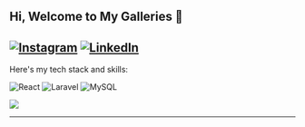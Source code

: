 <h2>Hi, Welcome to My Galleries 🎨</h2>

[![Instagram](https://img.shields.io/badge/Instagram-%23E4405F.svg?logo=Instagram&logoColor=white)](https://instagram.com/faisallbhr) [![LinkedIn](https://img.shields.io/badge/LinkedIn-%230077B5.svg?logo=linkedin&logoColor=white)](https://linkedin.com/in/faisallbhr) 
---
<p>Here's my tech stack and skills:</p>

![React](https://img.shields.io/badge/react-%2320232a.svg?style=for-the-badge&logo=react&logoColor=%2361DAFB)
![Laravel](https://img.shields.io/badge/laravel-%23FF2D20.svg?style=for-the-badge&logo=laravel&logoColor=white) 
![MySQL](https://img.shields.io/badge/mysql-%2300f.svg?style=for-the-badge&logo=mysql&logoColor=white)

![](https://github-readme-stats.vercel.app/api?username=faisallbhr&show_icons=true&locale=en)

---

<!--Proudly created with GPRM ( https://gprm.itsvg.in ) -->

